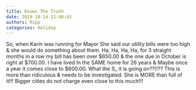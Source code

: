 ```yaml
---
title: Knows The Truth
date: 2019-10-14 21:40:43
authors: Ripp
categories: Holiday
---
```


 So, when Karin was running for Mayor She said our utility  bills were too high &amp; she would do something about them.  Ha, Ha, Ha, Ha, for 3 straight months in a row my bill has been over $650.00 &amp; the one due in October is right at $700.00.  I have lived In the SAME home for 26 years  &amp; Maybe once a year it comes close to $600.00.  What the S_ it is going on??!!??  This is more than ridiculous &amp; needs to be investigated.  She is MORE than full of it!!!  Bigger cities do not charge even close to this much!!!